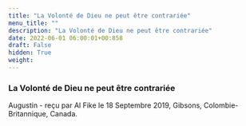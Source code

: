 ```yaml
---
title: "La Volonté de Dieu ne peut être contrariée"
menu_title: ""
description: "La Volonté de Dieu ne peut être contrariée"
date: 2022-06-01 06:00:01+00:858
draft: False
hidden: True
weight:
---
```

### La Volonté de Dieu ne peut être contrariée

Augustin - reçu par Al Fike le 18 Septembre 2019, Gibsons, Colombie-Britannique, Canada.



